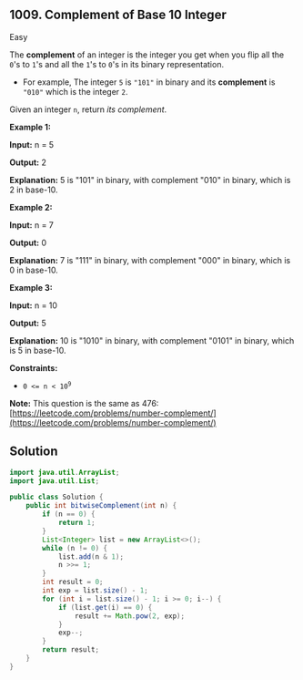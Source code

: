 ## 1009\. Complement of Base 10 Integer

Easy

The **complement** of an integer is the integer you get when you flip all the `0`'s to `1`'s and all the `1`'s to `0`'s in its binary representation.

*   For example, The integer `5` is `"101"` in binary and its **complement** is `"010"` which is the integer `2`.

Given an integer `n`, return _its complement_.

**Example 1:**

**Input:** n = 5

**Output:** 2

**Explanation:** 5 is "101" in binary, with complement "010" in binary, which is 2 in base-10.

**Example 2:**

**Input:** n = 7

**Output:** 0

**Explanation:** 7 is "111" in binary, with complement "000" in binary, which is 0 in base-10.

**Example 3:**

**Input:** n = 10

**Output:** 5

**Explanation:** 10 is "1010" in binary, with complement "0101" in binary, which is 5 in base-10.

**Constraints:**

*   <code>0 <= n < 10<sup>9</sup></code>

**Note:** This question is the same as 476: [https://leetcode.com/problems/number-complement/](https://leetcode.com/problems/number-complement/)

## Solution

```java
import java.util.ArrayList;
import java.util.List;

public class Solution {
    public int bitwiseComplement(int n) {
        if (n == 0) {
            return 1;
        }
        List<Integer> list = new ArrayList<>();
        while (n != 0) {
            list.add(n & 1);
            n >>= 1;
        }
        int result = 0;
        int exp = list.size() - 1;
        for (int i = list.size() - 1; i >= 0; i--) {
            if (list.get(i) == 0) {
                result += Math.pow(2, exp);
            }
            exp--;
        }
        return result;
    }
}
```